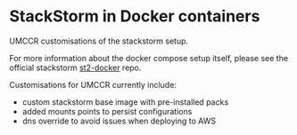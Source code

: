 # StackStorm in Docker containers

UMCCR customisations of the stackstorm setup.

For more information about the docker compose setup itself, please see the official stackstorm [st2-docker](https://github.com/StackStorm/st2-docker) repo.

Customisations for UMCCR currently include:
- custom stackstorm base image with pre-installed packs
- added mounts points to persist configurations
- dns override to avoid issues when deploying to AWS
